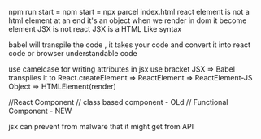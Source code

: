 npm run start = npm start = npx parcel index.html
react element is not a html element at an end it's an object 
when we render in dom it become element
JSX is not react
JSX is a HTML Like syntax

babel will transpile the code , it takes your code and convert it into react code or browser understandable code

use camelcase for writing attributes in jsx
use bracket 
JSX => Babel transpiles it to React.createElement => ReactElement => ReactElement-JS Object => HTMLElement(render)

//React Component
// class based component - OLd
// Functional Component - NEW

jsx can prevent from malware that it might get from API


